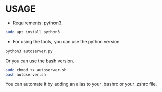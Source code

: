 # USAGE
+ Requirements:
python3.
```bash
sudo apt install python3
```
+ For using the tools, you can use the python version
```bash
python3 autoserver.py
```
   Or you can use the bash version.
```bash
sudo chmod +x autoserver.sh
bash autoserver.sh
```
You can automate it by adding an alias to your .bashrc or your .zshrc file.

